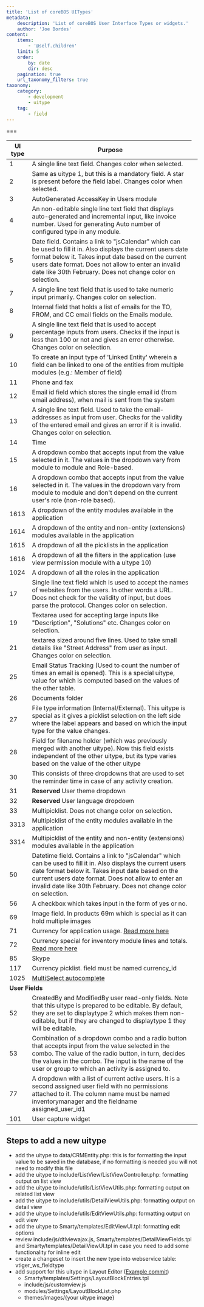 ```yaml
---
title: 'List of coreBOS UITypes'
metadata:
    description: 'List of coreBOS User Interface Types or widgets.'
    author: 'Joe Bordes'
content:
    items:
        - '@self.children'
    limit: 5
    order:
        by: date
        dir: desc
    pagination: true
    url_taxonomy_filters: true
taxonomy:
    category:
        - development
        - uitype
    tag:
        - field
---
```


===

<table class="table table-striped">
<thead>
<tr class="header">
<th>UI type</th>
<th>Purpose</th>
</tr>
</thead>
<tbody>
<tr>
<td>1</td>
<td>A single line text field. Changes color when selected.</td>
</tr>
<tr>
<td>2</td>
<td>Same as uitype 1, but this is a mandatory field. A star is present before the field label. Changes color when selected.</td>
</tr>
<tr>
<td>3</td>
<td>AutoGenerated AccessKey in Users module</td>
</tr>
<tr>
<td>4</td>
<td>An non-editable single line text field that displays auto-generated and incremental input, like invoice number. Used for generating Auto number of configured type in any module.</td>
</tr>
<tr>
<td>5</td>
<td>Date field. Contains a link to "jsCalendar" which can be used to fill it in. Also displays the current users date format below it. Takes input date based on the current users date format. Does not allow to enter an invalid date like 30th February. Does not change color on selection.</td>
</tr>
<tr>
<td>7</td>
<td>A single line text field that is used to take numeric input primarily. Changes color on selection.</td>
</tr>
<tr>
<td>8</td>
<td>Internal field that holds a list of emails for the TO, FROM, and CC email fields on the Emails module.</td>
</tr>
<tr>
<td>9</td>
<td>A single line text field that is used to accept percentage inputs from users. Checks if the input is less than 100 or not and gives an error otherwise. Changes color on selection.</td>
</tr>
<tr>
<td>10</td>
<td>To create an input type of 'Linked Entity' wherein a field can be linked to one of the entities from multiple modules (e.g.: Member of field)</td>
</tr>
<tr>
<td>11</td>
<td>Phone and fax</td>
</tr>
<tr>
<td>12</td>
<td>Email id field which stores the single email id (from email address), when mail is sent from the system</td>
</tr>
<tr>
<td>13</td>
<td>A single line text field. Used to take the email-addresses as input from user. Checks for the validity of the entered email and gives an error if it is invalid. Changes color on selection.</td>
</tr>
<tr>
<td>14</td>
<td>Time</td>
</tr>
<tr>
<td>15</td>
<td>A dropdown combo that accepts input from the value selected in it. The values in the dropdown vary from module to module and Role-based.</td>
</tr>
<tr>
<td>16</td>
<td>A dropdown combo that accepts input from the value selected in it. The values in the dropdown vary from module to module and don't depend on the current user's role (non-role based).</td>
</tr>
<tr>
<td>1613</td>
<td>A dropdown of the entity modules available in the application</td>
</tr>
<tr>
<td>1614</td>
<td>A dropdown of the entity and non-entity (extensions) modules available in the application</td>
</tr>
<tr>
<td>1615</td>
<td>A dropdown of all the picklists in the application</td>
</tr>
<tr>
<td>1616</td>
<td>A dropdown of all the filters in the application (use view permission module with a uitype 10)</td>
</tr>
<tr>
<td>1024</td>
<td>A dropdown of all the roles in the application</td>
</tr>
<tr>
<td>17</td>
<td>Single line text field which is used to accept the names of websites from the users. In other words a URL. Does not check for the validity of input, but does parse the protocol. Changes color on selection.</td>
</tr>
<tr>
<td>19</td>
<td>Textarea used for accepting large inputs like "Description", "Solutions" etc. Changes color on selection.</td>
</tr>
<tr>
<td>21</td>
<td>textarea sized around five lines. Used to take small details like "Street Address" from user as input. Changes color on selection.</td>
</tr>
<tr>
<td>25</td>
<td>Email Status Tracking (Used to count the number of times an email is opened). This is a special uitype, value for which is computed based on the values of the other table.</td>
</tr>
<tr>
<td>26</td>
<td>Documents folder</td>
</tr>
<tr>
<td>27</td>
<td>File type information (Internal/External). This uitype is special as it gives a picklist selection on the left side where the label appears and based on which the input type for the value changes.</td>
</tr>
<tr>
<td>28</td>
<td>Field for filename holder (which was previously merged with another uitype). Now this field exists independent of the other uitype, but its type varies based on the value of the other uitype</td>
</tr>
<tr>
<td>30</td>
<td>This consists of three dropdowns that are used to set the reminder time in case of any activity creation.</td>
</tr>
<tr>
<td>31</td>
<td><strong>Reserved</strong> User theme dropdown</td>
</tr>
<tr>
<td>32</td>
<td><strong>Reserved</strong> User language dropdown</td>
</tr>
<tr>
<td>33</td>
<td>Multipicklist. Does not change color on selection.</td>
</tr>
<tr>
<td>3313</td>
<td>Multipicklist of the entity modules available in the application</td>
</tr>
<tr>
<td>3314</td>
<td>Multipicklist of the entity and non-entity (extensions) modules available in the application</td>
</tr>
<tr>
<td>50</td>
<td>Datetime field. Contains a link to "jsCalendar" which can be used to fill it in. Also displays the current users date format below it. Takes input date based on the current users date format. Does not allow to enter an invalid date like 30th February. Does not change color on selection.</td>
</tr>
<tr>
<td>56</td>
<td>A checkbox which takes input in the form of yes or no.</td>
</tr>
<tr>
<td>69</td>
<td>Image field. In products 69m which is special as it can hold multiple images</td>
</tr>
<tr>
<td>71</td>
<td>Currency for application usage. <a href="multicurrency">Read more here</a></td>
</tr>
<tr>
<td>72</td>
<td>Currency special for inventory module lines and totals. <a href="multicurrency">Read more here</a></td>
</tr>
<tr>
<td>85</td>
<td>Skype</td>
</tr>
<tr>
<td>117</td>
<td>Currency picklist. field must be named currency_id</td>
</tr>
<tr>
<td>1025</td>
<td><a href="../../../configuration-tools/business-maps/extendedfieldinfo/autocomplete">MultiSelect autocomplete</a></td>
</tr>
<tr>
<td colspan="2"><strong>User Fields</strong></td>
<td></td>
</tr>
<tr>
<td>52</td>
<td>CreatedBy and ModifiedBy user read-only fields. Note that this uitype is prepared to be editable. By default, they are set to displaytype 2 which makes them non-editable, but if they are changed to displaytype 1 they will be editable.</td>
</tr>
<tr>
<td>53</td>
<td>Combination of a dropdown combo and a radio button that accepts input from the value selected in the combo. The value of the radio button, in turn, decides the values in the combo. The input is the name of the user or group to which an activity is assigned to.</td>
</tr>
<tr>
<td>77</td>
<td>A dropdown with a list of current active users. It is a second assigned user field with no permissions attached to it. The column name must be named inventorymanager and the fieldname assigned_user_id1</td>
</tr>
<tr>
<td>101</td>
<td>User capture widget</td>
</tr>
</tbody>
</table>

## Steps to add a new uitype

- add the uitype to data/CRMEntity.php: this is for formatting the input value to be saved in the database, if no formatting is needed you will not need to modify this file
- add the uitype to include/ListView/ListViewController.php: formatting output on list view
- add the uitype to include/utils/ListViewUtils.php: formatting output on related list view
- add the uitype to include/utils/DetailViewUtils.php: formatting output on detail view
- add the uitype to include/utils/EditViewUtils.php: formatting output on edit view
- add the uitype to Smarty/templates/EditViewUI.tpl: formatting edit options
- review include/js/dtlviewajax.js, Smarty/templates/DetailViewFields.tpl and Smarty/templates/DetailViewUI.tpl in case you need to add some functionality for inline edit
- create a changeset to insert the new type into webservice table: vtiger_ws_fieldtype
- add support for this uitype in Layout Editor ([Example commit](https://github.com/tsolucio/corebos/commit/0573178e46dcff6d0fa29cd550004eed40068b9b))
  - Smarty/templates/Settings/LayoutBlockEntries.tpl
  - include/js/customview.js
  - modules/Settings/LayoutBlockList.php
  - themes/images/{your uitype image}
